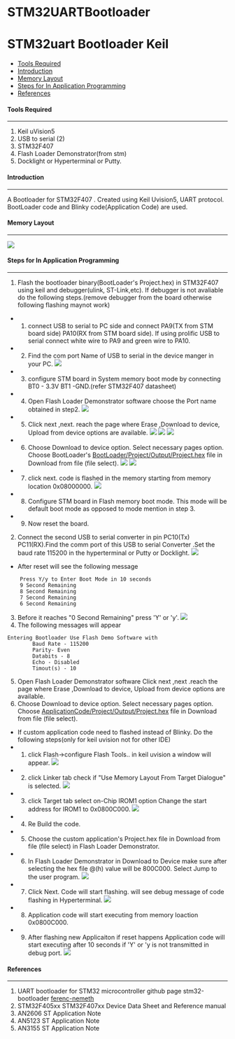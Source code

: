 # STM32UARTBootloader
STM32uart Bootloader Keil     
===================
- [<i class=""></i>Tools Required](#tools-requried)
- [<i class=""></i>Introduction](#Introduction)
- [<i class=""></i>Memory Layout](#Memory-Layout)
- [<i class=""></i>Steps for In Application Programming](#Steps-for-In-Application-Programming)
- [<i class=""></i>References](#References)
#### <i class=""></i> Tools Required
-------------------
1. Keil uVision5 
2. USB to serial (2) 
3. STM32F407
4. Flash Loader Demonstrator(from stm)
5. Docklight or Hyperterminal or Putty.
#### <i class=""></i> Introduction
-------------------
A Bootloader for STM32F407 . Created using Keil Uvision5, UART protocol. BootLoader code and Blinky code(Application Code) are used. 
#### <i class=""></i> Memory Layout
-------------------
![](Images/MemoryLayout.png)
#### <i class=""></i> Steps for In Application Programming
-------------------
1. Flash the bootloader binary(BootLoader's Project.hex) in STM32F407 using keil and debugger(ulink, ST-Link,etc).
If debugger is not avaliable do the following steps.(remove debugger from the board otherwise following flashing maynot work)
- 1. connect USB to serial to PC side and connect PA9(TX from STM board side) PA10(RX from STM board side). If using prolific USB to serial connect white wire to PA9 and green wire to PA10.
- 2. Find the com port Name of USB to serial in the device manger in your PC.
![](Images/ComPorts.JPG)
- 3. configure STM board in System memory boot mode by connecting BT0 - 3.3V BT1 -GND.(refer STM32F407 datasheet)
-	4. Open Flash Loader Demonstrator software choose the Port name obtained in step2.
![](Images/FlashLoadDemon.JPG)
- 5. Click next ,next. reach the page where Erase ,Download to device, Upload from device options are available.
![](Images/Next1.JPG)
![](Images/Next2.JPG)
![](Images/FlashOpt.JPG)
- 6. Choose Download to device option. Select necessary pages option. Choose  BootLoader's [BootLoader/Project/Output/Project.hex](BootLoader/Project/Output/Project.hex) file in Download from file (file select).
![](Images/ChooseHexFile1.JPG)
![](Images/AfterChoosingHexFile1.JPG)
- 7. click next. code is flashed in the memory starting from memory location 0x08000000.
![](Images/DownloadingData2.JPG)
- 8. Configure STM board in Flash memory boot mode. This mode will be default boot mode as opposed to mode mention in step 3.
-	9. Now reset the board.
2. Connect the second USB to serial converter in pin PC10(Tx) PC11(RX).Find the comm port of this USB to serial Converter .Set the baud rate 115200 in the hyperterminal or Putty or Docklight.
![](Images/PuttyConfigDebugPort.JPG)
 - After reset will see the following message
```Welcome to STM32F407 Board.
	Press Y/y to Enter Boot Mode in 10 seconds
	9 Second Remaining
	8 Second Remaining
	7 Second Remaining
	6 Second Remaining
```
3. Before it reaches "0 Second Remaining" press 'Y' or 'y'.
![](Images/DebugMessage2.JPG)
4. The following messages will appear
```
Entering Bootloader Use Flash Demo Software with
        Baud Rate - 115200
        Parity- Even
        Databits - 8
        Echo - Disabled
        Timout(s) - 10
```
5. Open Flash Loader Demonstrator software  Click next ,next .reach the page where Erase ,Download to device, Upload from device options are available. 
6. Choose Download to device option. Select necessary pages option. Choose [ApplicationCode/Project/Output/Project.hex](ApplicationCode/Project/Output/Project.hex) file in Download from file (file select).
- If custom application code need to flashed instead of Blinky. Do the following steps(only for keil uvision not for other IDE)
- 1. click Flash->configure Flash Tools.. in keil uvision a window will appear.
![](Images/ConfigureFlashTools.JPG)
- 2. click Linker tab check if "Use Memory Layout From Target Dialogue" is selected. 
![](Images/MemoryLayoutOption.JPG)
- 3. click Target tab select on-Chip IROM1 option  Change the start address for IROM1 to 0x0800C000.
![](Images/MemoryStartingAddress.JPG)
- 4. Re Build the code.
- 5. Choose the custom application's Project.hex file in Download from file (file select) in Flash Loader Demonstrator.
- 6. In Flash Loader Demonstrator in Download to Device make sure after selecting the hex file @(h) value will be 800C000. Select Jump to the user program.
![](Images/LoadingBlinky.JPG)
- 7. Click Next. Code will start flashing. will see debug message of code flashing in Hyperterminal.
![](Images/DebugMessage3.JPG)
- 8. Application code will start executing from memory loaction 0x0800C000.
- 9. After flashing new Applicaiton if reset happens Application code will start executing after 10 seconds if 'Y' or 'y is not transmitted in debug port.
![](Images/DebugMessage1.JPG)
#### <i class=""></i> References
-------------------
1. UART bootloader for STM32 microcontroller github page stm32-bootloader [ferenc-nemeth](https://github.com/ferenc-nemeth/stm32-bootloader)
2. STM32F405xx STM32F407xx Device Data Sheet and Reference manual
3. AN2606 ST Application Note
4. AN5123 ST Application Note
5. AN3155 ST Application Note

